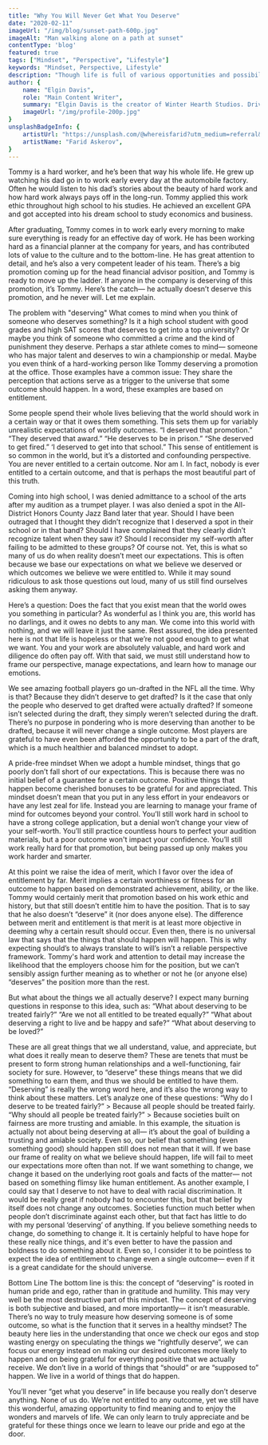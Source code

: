 ```yaml
---
title: "Why You Will Never Get What You Deserve"
date: "2020-02-11"
imageUrl: "/img/blog/sunset-path-600p.jpg"
imageAlt: "Man walking alone on a path at sunset"
contentType: 'blog'
featured: true
tags: ["Mindset", "Perspective", "Lifestyle"]
keywords: "Mindset, Perspective, Lifestyle"
description: "Though life is full of various opportunities and possibilities, you'll never get the ones you really deserve. Here's why:"
author: {
    name: "Elgin Davis",
    role: "Main Content Writer",
    summary: "Elgin Davis is the creator of Winter Hearth Studios. Driven by a passionate spirit and boundless curiosity, Davis' work seeks to explore the depths of humanity and what it might look like to live a hyper-meaningful existence here on earth.",
    imageUrl: "/img/profile-200p.jpg" 
}
unsplashBadgeInfo: {
    artistUrl: "https://unsplash.com/@whereisfarid?utm_medium=referral&utm_campaign=photographer-credit&utm_content=creditBadge",
    artistName: "Farid Askerov",
}
---
```


Tommy is a hard worker, and he’s been that way his whole life. He grew up watching his dad go in to work early every day at the automobile factory. Often he would listen to his dad’s stories about the beauty of hard work and how hard work always pays off in the long-run. Tommy applied this work ethic throughout high school to his studies. He achieved an excellent GPA and got accepted into his dream school to study economics and business.

After graduating, Tommy comes in to work early every morning to make sure everything is ready for an effective day of work. He has been working hard as a financial planner at the company for years, and has contributed lots of value to the culture and to the bottom-line. He has great attention to detail, and he’s also a very competent leader of his team. There’s a big promotion coming up for the head financial advisor position, and Tommy is ready to move up the ladder. If anyone in the company is deserving of this promotion, it’s Tommy. Here’s the catch— he actually doesn’t deserve this promotion, and he never will. Let me explain.

The problem with "deserving"
What comes to mind when you think of someone who deserves something? Is it a high school student with good grades and high SAT scores that deserves to get into a top university? Or maybe you think of someone who committed a crime and the kind of punishment they deserve. Perhaps a star athlete comes to mind— someone who has major talent and deserves to win a championship or medal. Maybe you even think of a hard-working person like Tommy deserving a promotion at the office. Those examples have a common issue: They share the perception that actions serve as a trigger to the universe that some outcome should happen. In a word, these examples are based on entitlement.

Some people spend their whole lives believing that the world should work in a certain way or that it owes them something. This sets them up for variably unrealistic expectations of worldly outcomes. “I deserved that promotion.” “They deserved that award.” “He deserves to be in prison.” “She deserved to get fired.” ‘I deserved to get into that school.” This sense of entitlement is so common in the world, but it’s a distorted and confounding perspective. You are never entitled to a certain outcome. Nor am I. In fact, nobody is ever entitled to a certain outcome, and that is perhaps the most beautiful part of this truth.

Coming into high school, I was denied admittance to a school of the arts after my audition as a trumpet player. I was also denied a spot in the All-District Honors County Jazz Band later that year. Should I have been outraged that I thought they didn’t recognize that I deserved a spot in their school or in that band? Should I have complained that they clearly didn’t recognize talent when they saw it? Should I reconsider my self-worth after failing to be admitted to these groups? Of course not. Yet, this is what so many of us do when reality doesn’t meet our expectations. This is often because we base our expectations on what we believe we deserved or which outcomes we believe we were entitled to. While it may sound ridiculous to ask those questions out loud, many of us still find ourselves asking them anyway.

Here’s a question: Does the fact that you exist mean that the world owes you something in particular? As wonderful as I think you are, this world has no darlings, and it owes no debts to any man. We come into this world with nothing, and we will leave it just the same. Rest assured, the idea presented here is not that life is hopeless or that we’re not good enough to get what we want. You and your work are absolutely valuable, and hard work and diligence do often pay off. With that said, we must still understand how to frame our perspective, manage expectations, and learn how to manage our emotions.

We see amazing football players go un-drafted in the NFL all the time. Why is that? Because they didn’t deserve to get drafted? Is it the case that only the people who deserved to get drafted were actually drafted? If someone isn’t selected during the draft, they simply weren’t selected during the draft. There’s no purpose in pondering who is more deserving than another to be drafted, because it will never change a single outcome. Most players are grateful to have even been afforded the opportunity to be a part of the draft, which is a much healthier and balanced mindset to adopt.

A pride-free mindset
When we adopt a humble mindset, things that go poorly don’t fall short of our expectations. This is because there was no initial belief of a guarantee for a certain outcome. Positive things that happen become cherished bonuses to be grateful for and appreciated. This mindset doesn’t mean that you put in any less effort in your endeavors or have any lest zeal for life. Instead you are learning to manage your frame of mind for outcomes beyond your control. You’ll still work hard in school to have a strong college application, but a denial won’t change your view of your self-worth. You’ll still practice countless hours to perfect your audition materials, but a poor outcome won't impact your confidence. You’ll still work really hard for that promotion, but being passed up only makes you work harder and smarter.

At this point we raise the idea of merit, which I favor over the idea of entitlement by far. Merit implies a certain worthiness or fitness for an outcome to happen based on demonstrated achievement, ability, or the like. Tommy would certainly merit that promotion based on his work ethic and history, but that still doesn’t entitle him to have the position. That is to say that he also doesn’t “deserve” it (nor does anyone else). The difference between merit and entitlement is that merit is at least more objective in deeming why a certain result should occur. Even then, there is no universal law that says that the things that should happen will happen. This is why expecting should’s to always translate to will’s isn’t a reliable perspective framework. Tommy's hard work and attention to detail may increase the likelihood that the employers choose him for the position, but we can’t sensibly assign further meaning as to whether or not he (or anyone else) “deserves” the position more than the rest.

But what about the things we all actually deserve?
I expect many burning questions in response to this idea, such as: “What about deserving to be treated fairly?” “Are we not all entitled to be treated equally?” “What about deserving a right to live and be happy and safe?” “What about deserving to be loved?”

These are all great things that we all understand, value, and appreciate, but what does it really mean to deserve them? These are tenets that must be present to form strong human relationships and a well-functioning, fair society for sure. However, to “deserve” these things means that we did something to earn them, and thus we should be entitled to have them. “Deserving” is really the wrong word here, and it’s also the wrong way to think about these matters. Let’s analyze one of these questions:
“Why do I deserve to be treated fairly?” > Because all people should be treated fairly.
“Why should all people be treated fairly?” > Because societies built on fairness are more trusting and amiable.
In this example, the situation is actually not about being deserving at all— it’s about the goal of building a trusting and amiable society. Even so, our belief that something (even something good) should happen still does not mean that it will. If we base our frame of reality on what we believe should happen, life will fail to meet our expectations more often than not. If we want something to change, we change it based on the underlying root goals and facts of the matter— not based on something flimsy like human entitlement.
As another example, I could say that I deserve to not have to deal with racial discrimination. It would be really great if nobody had to encounter this, but that belief by itself does not change any outcomes. Societies function much better when people don’t discriminate against each other, but that fact has little to do with my personal ‘deserving’ of anything. If you believe something needs to change, do something to change it. It is certainly helpful to have hope for these really nice things, and it's even better to have the passion and boldness to do something about it. Even so, I consider it to be pointless to expect the idea of entitlement to change even a single outcome— even if it is a great candidate for the should universe.

Bottom Line
The bottom line is this: the concept of “deserving” is rooted in human pride and ego, rather than in gratitude and humility. This may very well be the most destructive part of this mindset. The concept of deserving is both subjective and biased, and more importantly— it isn’t measurable. There’s no way to truly measure how deserving someone is of some outcome, so what is the function that it serves in a healthy mindset? The beauty here lies in the understanding that once we check our egos and stop wasting energy on speculating the things we “rightfully deserve”, we can focus our energy instead on making our desired outcomes more likely to happen and on being grateful for everything positive that we actually receive. We don’t live in a world of things that “should” or are “supposed to” happen. We live in a world of things that do happen.

You’ll never “get what you deserve” in life because you really don’t deserve anything. None of us do. We’re not entitled to any outcome, yet we still have this wonderful, amazing opportunity to find meaning and to enjoy the wonders and marvels of life. We can only learn to truly appreciate and be grateful for these things once we learn to leave our pride and ego at the door.
